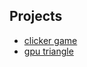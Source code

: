 ## Projects
- [clicker game](https://github.com/is-tg/SDL3-C-implementations/tree/clicker_game)
- [gpu triangle](https://github.com/is-tg/SDL3-C-implementations/tree/gpu_triangle)
